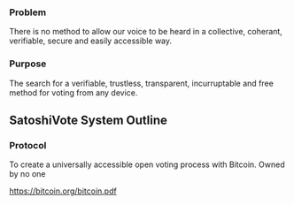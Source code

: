   




### Problem
There is no method to allow our voice to be heard in a collective, coherant, verifiable, secure and easily accessible way. 

### Purpose
The search for a verifiable, trustless, transparent, incurruptable and free method for voting from any device.  



## SatoshiVote System Outline

### Protocol
To create a universally accessible open voting process with Bitcoin.  Owned by no one




https://bitcoin.org/bitcoin.pdf
